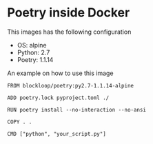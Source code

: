 Poetry inside Docker
====================

This images has the following configuration

- OS: alpine
- Python: 2.7
- Poetry: 1.1.14

An example on how to use this image

```
FROM blockloop/poetry:py2.7-1.1.14-alpine

ADD poetry.lock pyproject.toml ./

RUN poetry install --no-interaction --no-ansi

COPY . .

CMD ["python", "your_script.py"]
```
